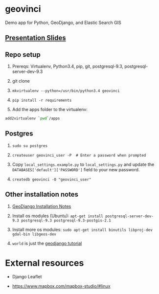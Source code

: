 # geovinci
Demo app for Python, GeoDjango, and Elastic Search GIS

## [Presentation Slides](https://docs.google.com/presentation/d/1bRubWmkoJHbhcB5EI_wvSWjGWXKZq1MD6zhnZmBLeO4/edit?usp=sharing)

## Repo setup

1. Prereqs: Virtualenv, Python3.4, pip, git, postgresql-9.3, postgresql-server-dev-9.3

2. git clone

3. `mkvirtualenv --python=/usr/bin/python3.4 geovinci`

4. `pip install -r requirements`

5. Add the apps folder to the virtualenv:
  ```bash
  add2virtualenv `pwd`/apps
  ```

## Postgres

1. `sudo su postgres`

2. `createuser geovinci_user -P  # Enter a password when prompted`

3. Copy `local_settings.example.py` to `local_settings.py` and update the `DATABASES['default']['PASSWORD']` field to your new password.

4. `createdb geovinci -O "geovinci_user"`


## Other installation notes

1. [GeoDjango Installation Notes](https://docs.djangoproject.com/en/1.8/ref/contrib/gis/install/)

2. Install os modules (Ubuntu): `apt-get install postgresql-server-dev-9.3 postgresql-9.3 postgresql-9.3-postgis-2.1`

3. Install more os modules: `sudo apt-get install binutils libproj-dev gdal-bin libgeos-dev`


5. `world` is just the [geodjango tutorial](https://docs.djangoproject.com/en/1.8/ref/contrib/gis/tutorial/#introduction)


# External resources

* Django Leaflet

* https://www.mapbox.com/mapbox-studio/#linux

